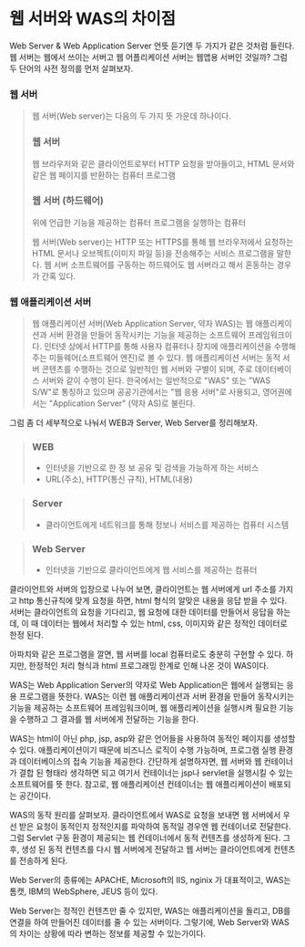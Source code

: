 # 웹 서버와 WAS의 차이점

Web Server & Web Application Server
언뜻 듣기엔 두 가지가 같은 것처럼 들린다. 웹 서버는 웹에서 쓰이는 서버고 웹 어플리케이션 서버는 웹앱용 서버인 것일까? 그럼 두 단어의 사전 정의를 먼저 살펴보자.

### 웹 서버
> 웹 서버(Web server)는 다음의 두 가지 뜻 가운데 하나이다.
> ### 웹 서버
> 웹 브라우저와 같은 클라이언트로부터 HTTP 요청을 받아들이고, HTML 문서와 같은 웹 페이지를 반환하는 컴퓨터 프로그램
> ### 웹 서버 (하드웨어)
> 위에 언급한 기능을 제공하는 컴퓨터 프로그램을 실행하는 컴퓨터
>
> 웹 서버(Web server)는 HTTP 또는 HTTPS를 통해 웹 브라우저에서 요청하는 HTML 문서나 오브젝트(이미지 파일 등)을 전송해주는 서비스 프로그램을 말한다. 웹 서버 소프트웨어를 구동하는 하드웨어도 웹 서버라고 해서 혼동하는 경우가 간혹 있다.

### 웹 애플리케이션 서버
> 웹 애플리케이션 서버(Web Application Server, 약자 WAS)는 웹 애플리케이션과 서버 환경을 만들어 동작시키는 기능을 제공하는 소프트웨어 프레임워크이다. 인터넷 상에서 HTTP를 통해 사용자 컴퓨터나 장치에 애플리케이션을 수행해 주는 미들웨어(소프트웨어 엔진)로 볼 수 있다. 웹 애플리케이션 서버는 동적 서버 콘텐츠를 수행하는 것으로 일반적인 웹 서버와 구별이 되며, 주로 데이터베이스 서버와 같이 수행이 된다. 한국에서는 일반적으로 "WAS" 또는 "WAS S/W"로 통칭하고 있으며 공공기관에서는 "웹 응용 서버"로 사용되고, 영어권에서는 "Application Server" (약자 AS)로 불린다.

그럼 좀 더 세부적으로 나눠서 WEB과 Server, Web Server를 정리해보자.

> ### WEB
> - 인터넷을 기반으로 한 정 보 공유 및 검색을 가능하게 하는 서비스
> - URL(주소), HTTP(통신 규칙), HTML(내용)

> ### Server
> - 클라이언트에게 네트워크를 통해 정보나 서비스를 제공하는 컴퓨터 시스템

> ### Web Server
> - 인터넷을 기반으로 클라이언트에게 웹 서비스를 제공하는 컴퓨터


 클라이언트와 서버의 입장으로 나누어 보면, 클라이언트는 웹 서버에게 url 주소를 가지고 http 통신규칙에 맞게 요청을 하면, html 형식의 알맞은 내용을 응답 받을 수 있다. 서버는 클라이언트의 요청을 기다리고, 웹 요청에 대한 데이터를 만들어서 응답을 하는데, 이 때 데이터는 웹에서 처리할 수 있는 html, css, 이미지와 같은 정적인 데이터로 한정 된다. 

 아파치와 같은 프로그램을 깔면, 웹 서버를 local 컴퓨터로도 충분히 구현할 수 있다. 하지만, 한정적인 처리 형식과 html 프로그래밍 한계로 인해 나온 것이 WAS이다.

 WAS는 Web Application Server의 약자로 Web Application은 웹에서 실행되는 응용 프로그램을 뜻한다. WAS는 이런 웹 애플리케이션과 서버 환경을 만들어 동작시키는 기능을 제공하는 소프트웨어 프레임워크이며, 웹 애플리케이션을 실행시켜 필요한 기능을 수행하고 그 결과를 웹 서버에게 전달하는 기능을 한다.

 WAS는 html이 아닌 php, jsp, asp와 같은 언어들을 사용하여 동적인 페이지를 생성할 수 있다. 애플리케이션이기 때문에 비즈니스 로직이 수행 가능하며, 프로그램 실행 환경과 데이터베이스의 접속 기능을 제공한다. 간단하게 설명하자면, 웹 서버와 웹 컨테이너가 결합 된 형태라 생각하면 되고 여기서 컨테이너는 jsp나 servlet을 실행시킬 수 있는 소프트웨어를 뜻 한다. 참고로, 웹 애플리케이션 컨테이너는 웹 애플리케이션이 배포되는 공간이다.

 WAS의 동작 원리를 살펴보자. 클라이언트에서 WAS로 요청을 보내면 웹 서버에서 우선 받은 요청이 동적인지 정적인지를 파악하여 동적일 경우엔 웹 컨테이너로 전달한다. 그럼 Servlet 구동 환경이 제공되는 웹 컨테이너에서 동적 컨텐츠를 생성하게 된다. 그 후, 생성 된 동적 컨텐츠를 다시 웹 서버에게 전달하고 웹 서버는 클라이언트에게 컨텐츠를 전송하게 된다.

 Web Server의 종류에는 APACHE, Microsoft의 IIS, nginix 가 대표적이고, WAS는 톰캣, IBM의 WebSphere, JEUS 등이 있다.

 Web Server는 정적인 컨텐츠만 줄 수 있지만, WAS는 애플리케이션을 돌리고, DB를 연결을 하여 만들어진 데이터를 줄 수 있는 서버이다. 그렇기에, Web Server와 WAS의 차이는 상황에 따라 변하는 정보를 제공할 수 있는가이다. 